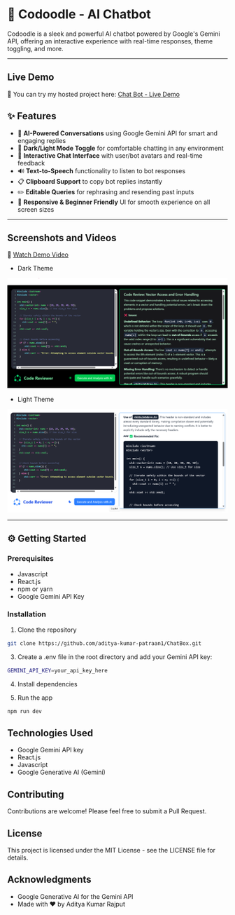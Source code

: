 # 🤖 Codoodle - AI Chatbot

Codoodle is a sleek and powerful AI chatbot powered by Google's Gemini API, offering an interactive experience with real-time responses, theme toggling, and more.

---

## Live Demo

🚀 You can try my hosted project here: [Chat Bot - Live Demo](https://chatbot-cu0d.onrender.com/)

## ✨ Features

- 🧠 **AI-Powered Conversations** using Google Gemini API for smart and engaging replies  
- 🎨 **Dark/Light Mode Toggle** for comfortable chatting in any environment  
- 💬 **Interactive Chat Interface** with user/bot avatars and real-time feedback  
- 🔊 **Text-to-Speech** functionality to listen to bot responses  
- 📋 **Clipboard Support** to copy bot replies instantly  
- ✏️ **Editable Queries** for rephrasing and resending past inputs  
- 🧪 **Responsive & Beginner Friendly** UI for smooth experience on all screen sizes  

---

## Screenshots and Videos

🎥 [Watch Demo Video](https://raw.githubusercontent.com/aditya-kumar-patraan1/ChatBox/main/src/assets/CHATBOT.mp4)
- Dark Theme
<img src="https://github.com/aditya-kumar-patraan1/CodeReviewer/blob/main/Client/darktheme.png?raw=true" width="600" alt="Dark Theme Screenshot" />

- Light Theme
<img src="https://github.com/aditya-kumar-patraan1/CodeReviewer/blob/main/Client/lighttheme.png?raw=true" width="600" alt="Dark Theme Screenshot" />



---

## ⚙️ Getting Started

### Prerequisites

- Javascript
- React.js
- npm or yarn
- Google Gemini API Key

### Installation

1. Clone the repository
```bash
git clone https://github.com/aditya-kumar-patraan1/ChatBox.git
```

3. Create a .env file in the root directory and add your Gemini API key:
```bash
GEMINI_API_KEY=your_api_key_here
```
4. Install dependencies

5. Run the app
```bash
npm run dev
```

## Technologies Used
- Google Gemini API key
- React.js
- Javascript
- Google Generative AI (Gemini)

## Contributing
Contributions are welcome! Please feel free to submit a Pull Request.

## License
This project is licensed under the MIT License - see the LICENSE file for details.

## Acknowledgments
- Google Generative AI for the Gemini API
- Made with ❤️ by Aditya Kumar Rajput
